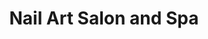 ---
title: "Nail Art Salon and Spa"
url: /charlottesville/nail-art-salon-and-spa/
shop: Kosmetik
---